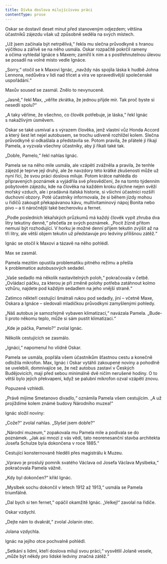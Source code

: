 ```yaml
---
title: Dívka doslova milujícísvou práci
contentType: prose
---
```


<section>

Oskar se dostavil deset minut před stanoveným odjezdem; většina účastníků zájezdu však už způsobně seděla na svých místech.

„Už jsem začínala být netrpělivá,“ řekla mu slečna průvodkyně s hranou výčitkou a zářivě se na něho usmála. Oskar rozpačitě pokrčil rameny a očima vyhledal Ignáce s Maxem; zamířil k nim a s postřehnutelnou úlevou se posadil na volné místo vedle Ignáce.

„Sorry,“ otočil se k Maxovi Ignác, „navždy nás spojila láska k hudbě Johna Lennona, nedůvěra v lidi nad třicet a víra ve spravedlivější společenské uspořádání.“

Maxův soused se zasmál. Znělo to nevynuceně.

„Jasně,“ řekl Max, „věříte zkrátka, že jednou přijde mír. Tak proč byste si nesedli spolu?“

„A taky věříme, že všechno, co člověk potřebuje, je láska,“ řekl Ignác s nakažlivým úsměvem.

Oskar se také usmíval a s výrazem člověka, jenž vlastní vůz Honda Accord a který šest let nejel autobusem, se trochu udiveně rozhlížel kolem. Slečna průvodkyně si odkašlala a představila se. Potom pravila, že přátelé jí říkají Pamela, a vyzvala všechny účastníky, aby jí říkali také tak.

„Dobře, Pamelo,“ řekl nahlas Ignác.

Pamela se na něho mile usmála, ale vzápětí zvážněla a pravila, že tenhle zájezd je teprve její druhý, ale že navzdory této krátké zkušenosti může už nyní říci, že svou práci doslova miluje. Potom krátce nahlédla do připravených poznámek a vyjádřila své přesvědčení, že na tomto týdenním pobytovém zájezdu, kde na člověka na každém kroku dýchne nejen svěží mořský vzduch, ale i pradávná italská historie, si všichni účastníci rozšíří duchovní obzory. Poté účastníky informovala, že si během jízdy mohou u řidičů zakoupit překapávanou kávu, multivitaminový nápoj Bonita nebo pivo – a ti náročnější také becherovku a fernet.

„Podle posledních lékařských průzkumů má každý člověk vypít zhruba dva litry tekutiny denně,“ přečetla ze svých poznámek. „Pocit žízně přitom nemusí být rozhodující. V horku je možné denní příjem tekutin zvýšit až na tři litry, ale větší objem tekutin už představuje pro ledviny přílišnou zátěž.“

Ignác se otočil k Maxovi a tázavě na něho pohlédl.

Max se zasmál.

Pamela mezitím opustila problematiku pitného režimu a přešla k problematice autobusových sedadel.

„Vaše sedadlo má několik nastavitelných poloh,“ pokračovala v četbě. „Ovládací páčku, za kterou je při změně polohy potřeba zatáhnout kolmo vzhůru, najdete pod každým sedadlem na jeho vnější straně.“

Zatímco někteří cestující šmátrali rukou pod sedadly, jiní – včetně Maxe, Oskara a Ignáce – sledovali mladičkou průvodkyni zamyšlenými pohledy.

„Náš autobus je samozřejmě vybaven klimatizací,“ navázala Pamela. „Bude-li proto někomu teplo, může si sám pustit klimatizaci.“

„Kde je páčka, Pamelo?“ zvolal Ignác.

Několik cestujících se zasmálo.

„Ignáci,“ napomenul ho vlídně Oskar.

Pamela se usmála, popřála všem účastníkům šťastnou cestu a konečně odložila mikrofon. Max, Ignác i Oskar vytáhli zakoupené noviny a pohodlně se uvelebili, domnívajíce se, že než autobus zastaví v Českých Budějovicích, mají před sebou minimálně dvě ničím nerušené hodiny. O to větší bylo jejich překvapení, když se palubní mikrofon ozval vzápětí znovu.

Popuzeně vzhlédli.

„Právě míjíme Smetanovo divadlo,“ oznámila Pamela všem cestujícím. „A už projíždíme kolem známé budovy Národního muzea!“

Ignác složil noviny:

„Cože?“ zvolal nahlas. „Slyšel jsem dobře?“

„Národní muzeum,“ zopakovala mu Pamela mile a podívala se do poznámek. „Jak asi mnozí z vás vědí, tato neorenesanční stavba architekta Josefa Schulze byla dokončena v roce 1885.“

Cestující konsternovaně hleděli přes magistrálu k Muzeu.

„Vpravo je proslulý pomník svatého Václava od Josefa Václava Myslbeka,“ pokračovala Pamela vážně.

„Kdy byl dokončen?“ křikl Ignác.

„Myslbek sochu dokončil v letech 1912 až 1913,“ usmála se Pamela triumfálně.

„Dal bych si ten fernet,“ opáčil okamžitě Ignác. „Velkej!“ zavolal na řidiče.

Oskar vzdychl.

„Dejte nám to dvakrát,“ zvolal Jolanin otec.

Jolana vzdychla.

Ignác na jejího otce pochvalně pohlédl.

„Setkání s lidmi, kteří doslova milují svou práci,“ vysvětlil Jolaně vesele, „může být někdy pro lidské ledviny značná zátěž.“

</section>
